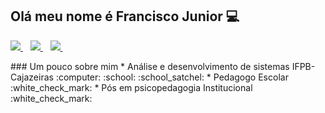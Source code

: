 ## Olá meu nome é Francisco Junior :computer:

<p align='left'>
  
   <a href="https://github.com/Francisco-Junior2021">
    <img src="https://img.shields.io/badge/GitHub-100000?style=for-the-badge&logo=github&logoColor=white" />
  </a>&nbsp;&nbsp;
  
  <a href="https://www.linkedin.com/in/francisco-junior-367a141a4">
    <img src="https://img.shields.io/badge/linkedin-%230077B5.svg?&style=for-the-badge&logo=linkedin&logoColor=white" />
  </a>&nbsp;&nbsp;
  
  <a href="juniorsilvasempre@gmail.com">
    <img src="https://img.shields.io/badge/Gmail-D14836?style=for-the-badge&logo=gmail&logoColor=white" />        
  </a>&nbsp;&nbsp;
  </p>
  ### Um pouco sobre mim
* Análise e desenvolvimento de sistemas IFPB-Cajazeiras :computer: :school: :school_satchel:
* Pedagogo Escolar :white_check_mark:
* Pós em psicopedagogia Institucional :white_check_mark:

  

